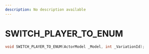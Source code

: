 ```yaml
---
description: No description available 
---
```


# SWITCH_PLAYER_TO_ENUM

```cpp
void SWITCH_PLAYER_TO_ENUM(ActorModel _Model, int _VariationId);
```